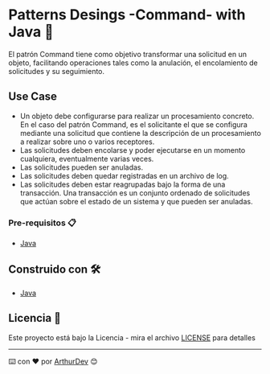 # Patterns Desings -Command- with Java 🚀

El patrón Command tiene como objetivo transformar una solicitud en un objeto,
facilitando operaciones tales como la anulación, el encolamiento de solicitudes y su seguimiento.

## Use Case

* Un objeto debe configurarse para realizar un procesamiento concreto. En el caso
del patrón Command, es el solicitante el que se configura mediante una solicitud
que contiene la descripción de un procesamiento a realizar sobre uno o varios
receptores.
* Las solicitudes deben encolarse y poder ejecutarse en un momento cualquiera,
eventualmente varias veces.
* Las solicitudes pueden ser anuladas.
* Las solicitudes deben quedar registradas en un archivo de log.
* Las solicitudes deben estar reagrupadas bajo la forma de una transacción. Una
transacción es un conjunto ordenado de solicitudes que actúan sobre el estado de
un sistema y que pueden ser anuladas.


### Pre-requisitos 📋

* [Java](https://www.java.com/es/download/) 

## Construido con 🛠️

* [Java](https://www.java.com/es/download/)

## Licencia 📄

Este proyecto está bajo la Licencia - mira el archivo [LICENSE](LICENSE) para detalles

---
⌨️ con ❤️ por [ArthurDev](https://github.com/ArthurQR98) 😊
